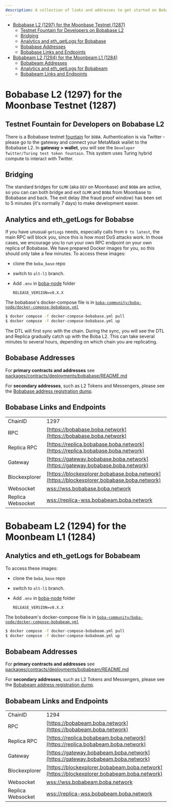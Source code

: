 ```yaml
---
description: A collection of links and addresses to get started on Boba-Moonbeam
---
```


- [Bobabase L2 (1297) for the Moonbase Testnet (1287)](#bobabase-l2--1297--for-the-moonbase-testnet--1287-)
  * [Testnet Fountain for Developers on Bobabase L2](#testnet-fountain-for-developers-on-bobabase-l2)
  * [Bridging](#bridging)
  * [Analytics and eth_getLogs for Bobabase](#analytics-and-eth-getlogs-for-bobabase)
  * [Bobabase Addresses](#bobabase-addresses)
  * [Bobabase Links and Endpoints](#bobabase-links-and-endpoints)
- [Bobabeam L2 (1294) for the Moonbeam L1 (1284)](#bobabeam-l2--1294--for-the-moonbeam-l1--1284-)
  * [Bobabeam Addresses](#bobabeam-addresses)
  * [Analytics and eth_getLogs for Bobabeam](#analytics-and-eth-getlogs-for-bobabeam)
  * [Bobabeam Links and Endpoints](#bobabeam-links-and-endpoints)
  
# Bobabase L2 (1297) for the Moonbase Testnet (1287)

## Testnet Fountain for Developers on Bobabase L2

There is a Bobabase testnet [fountain](https://gateway.bobabase.boba.network) for `BOBA`. Authentication is via Twitter - please go to the gateway and connect your MetaMask wallet to the Bobabase L2. In **gateway > wallet**, you will see the `Developer Twitter/Turing test token fountain`. This system uses Turing hybrid compute to interact with Twitter.

## Bridging

The standard bridges for `GLMR` (aka `DEV` on Moonbase) and `BOBA` are active, so you can can both bridge and exit `GLMR` and `BOBA` from Moonbase to Bobabase and back. The exit delay (the fraud proof window) has been set to 5 minutes (it's normally 7 days) to make development easier.

## Analytics and eth_getLogs for Bobabse

If you have unusual `getLogs` needs, especially calls from `0 to latest`, the main RPC will block you, since this is how most DoS attacks work. In those cases, we encourage you to run your own RPC endpoint on your own replica of Bobabase. We have prepared Docker images for you, so this should only take a few minutes. To access these images:

* clone the `boba_base` repo
* switch to `alt-l1` branch.
* Add `.env` in [boba-node](https://github.com/bobanetwork/boba/tree/alt-l1/boba_community/boba-node) folder

  ```
  RELEASE_VERSION=v0.X.X
  ```

The bobabase's docker-compose file is in [`boba-community/boba-node/docker-compose-bobabase.yml`](https://github.com/bobanetwork/boba/tree/alt-l1/boba_community/boba-node) 

```bash
$ docker compose -f docker-compose-bobabase.yml pull
$ docker compose -f docker-compose-bobabase.yml up
```

The DTL will first sync with the chain. During the sync, you will see the DTL and Replica gradually catch up with the Boba L2. This can take several minutes to several hours, depending on which chain you are replicating.

## Bobabase Addresses

For **primary contracts and addresses** see [packages/contracts/deployments/bobabase/README.md](../../packages/contracts/deployments/bobabase/README.md)

For **secondary addresses**, such as L2 Tokens and Messengers, please see the [Bobabase address registration dump](../../packages/boba/register/addresses/addressesBobaBase_0xF8d0bF3a1411AC973A606f90B2d1ee0840e5979B.json).

## Bobabase Links and Endpoints

|                   |                                                              |
| ----------------- | ------------------------------------------------------------ |
| ChainID           | 1297                                                         |
| RPC               | [https://bobabase.boba.network](https://bobabase.boba.network) |
| Replica RPC       | [https://replica.bobabase.boba.network](https://replica.bobabase.boba.network) |
| Gateway           | [https://gateway.bobabase.boba.network](https://gateway.bobabase.boba.network) |
| Blockexplorer     | [https://blockexplorer.bobabase.boba.network](https://blockexplorer.bobabase.boba.network) |
| Websocket         | [wss://wss.bobabase.boba.network](wss://wss.bobabase.boba.network) |
| Replica Websocket | [wss://replica-wss.bobabeam.boba.network](wss://replica-wss.bobabeam.boba.network) |

# Bobabeam L2 (1294) for the Moonbeam L1 (1284)

## Analytics and eth_getLogs for Bobabeam

To access these images:

* clone the `boba_base` repo

* switch to `alt-l1` branch.

* Add `.env` in [boba-node](https://github.com/bobanetwork/boba/tree/alt-l1/boba_community/boba-node) folder

  ```
  RELEASE_VERSION=v0.X.X
  ```

The bobabeam's docker-compose file is in [`boba-community/boba-node/docker-compose-bobabeam.yml`](https://github.com/bobanetwork/boba/tree/alt-l1/boba_community/boba-node)

```bash
$ docker compose -f docker-compose-bobabeam.yml pull
$ docker compose -f docker-compose-bobabeam.yml up
```

## Bobabeam Addresses

For **primary contracts and addresses** see [packages/contracts/deployments/bobabeam/README.md](../../packages/contracts/deployments/bobabeam/README.md)

For **secondary addresses**, such as L2 Tokens and Messengers, please see the [Bobabeam address registration dump](../../packages/boba/register/addresses/addressBobaBeam_0x564c10A60af35a07f0EA8Be3106a4D81014b21a0.json).

## Bobabeam Links and Endpoints

|                   |                                                              |
| ----------------- | ------------------------------------------------------------ |
| ChainID           | 1294                                                         |
| RPC               | [https://bobabeam.boba.network](https://bobabeam.boba.network) |
| Replica RPC       | [https://replica.bobabeam.boba.network](https://replica.bobabeam.boba.network) |
| Gateway           | [https://gateway.bobabeam.boba.network](https://gateway.bobabeam.boba.network) |
| Blockexplorer     | [https://blockexplorer.bobabeam.boba.network](https://blockexplorer.bobabeam.boba.network) |
| Websocket         | [wss://wss.bobabeam.boba.network](wss://wss.bobabeam.boba.network) |
| Replica Websocket | [wss://replica-wss.bobabeam.boba.network](wss://replica-wss.bobabeam.boba.network) |
